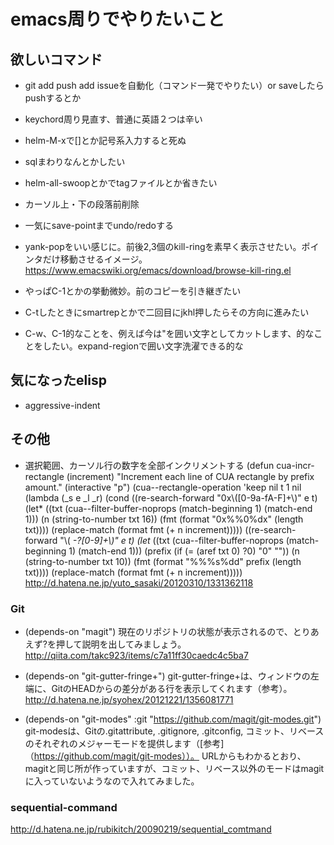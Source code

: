 # emacs周りでやりたいこと

## 欲しいコマンド
- git add push add issueを自動化（コマンド一発でやりたい）or saveしたらpushするとか

- keychord周り見直す、普通に英語２つは辛い

- helm-M-xで[]とか記号系入力すると死ぬ

- sqlまわりなんとかしたい

- helm-all-swoopとかでtagファイルとか省きたい

- カーソル上・下の段落前削除

- 一気にsave-pointまでundo/redoする

- yank-popをいい感じに。前後2,3個のkill-ringを素早く表示させたい。ポインタだけ移動させるイメージ。https://www.emacswiki.org/emacs/download/browse-kill-ring.el

- やっぱC-1とかの挙動微妙。前のコピーを引き継ぎたい

- C-tしたときにsmartrepとかで二回目にjkhl押したらその方向に進みたい

- C-w、C-1的なことを、例えば今は"を囲い文字としてカットします、的なことをしたい。expand-regionで囲い文字洗濯できる的な



## 気になったelisp
- aggressive-indent





## その他
- 選択範囲、カーソル行の数字を全部インクリメントする
(defun cua-incr-rectangle (increment)
  "Increment each line of CUA rectangle by prefix amount."
  (interactive "p")
  (cua--rectangle-operation 'keep nil t 1 nil
     (lambda (_s e _l _r)
        (cond
         ((re-search-forward "0x\\([0-9a-fA-F]+\\)" e t)
          (let* ((txt (cua--filter-buffer-noprops (match-beginning 1) (match-end 1)))
                 (n (string-to-number txt 16))
                 (fmt (format "0x%%0%dx" (length txt))))
            (replace-match (format fmt (+ n increment)))))
         ((re-search-forward "\\( *-?[0-9]+\\)" e t)
          (let* ((txt (cua--filter-buffer-noprops (match-beginning 1) (match-end 1)))
                 (prefix (if (= (aref txt 0) ?0) "0" ""))
                 (n (string-to-number txt 10))
                 (fmt (format "%%%s%dd" prefix (length txt))))
            (replace-match (format fmt (+ n increment)))))
 http://d.hatena.ne.jp/yuto_sasaki/20120310/1331362118


### Git
- (depends-on "magit")
現在のリポジトリの状態が表示されるので、とりあえず?を押して説明を出してみましょう。
http://qiita.com/takc923/items/c7a11ff30caedc4c5ba7

- (depends-on "git-gutter-fringe+")
git-gutter-fringe+は、ウィンドウの左端に、GitのHEADからの差分がある行を表示してくれます（参考）。
http://d.hatena.ne.jp/syohex/20121221/1356081771

- (depends-on "git-modes" :git "https://github.com/magit/git-modes.git")
git-modesは、Gitの.gitattribute, .gitignore, .gitconfig, コミット、リベースのそれぞれのメジャーモードを提供します（[参考]（https://github.com/magit/git-modes））。
URLからもわかるとおり、magitと同じ所が作っていますが、コミット、リベース以外のモードはmagitに入っていないようなので入れてみました。

### sequential-command
http://d.hatena.ne.jp/rubikitch/20090219/sequential_comtmand
